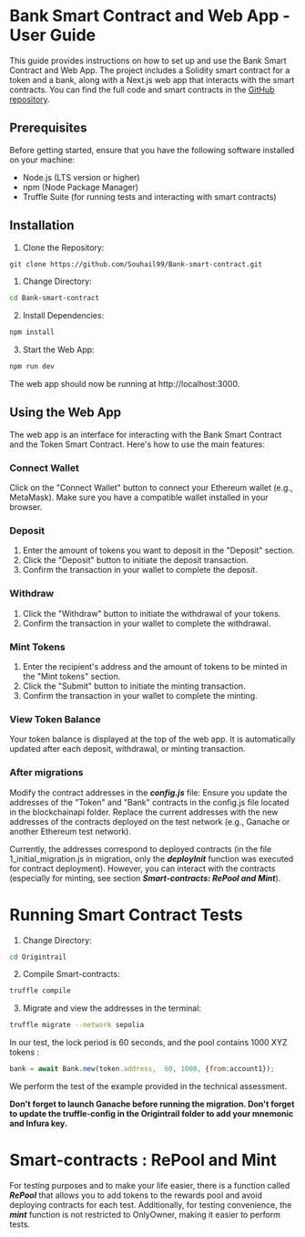 # Bank Smart Contract and Web App - User Guide

This guide provides instructions on how to set up and use the Bank Smart Contract and Web App. The project includes a Solidity smart contract for a token and a bank, along with a Next.js web app that interacts with the smart contracts. You can find the full code and smart contracts in the [GitHub repository](https://github.com/Souhail99/Bank-smart-contract).

## Prerequisites
Before getting started, ensure that you have the following software installed on your machine:

- Node.js (LTS version or higher)
- npm (Node Package Manager)
- Truffle Suite (for running tests and interacting with smart contracts)

## Installation
1. Clone the Repository:
```bash
git clone https://github.com/Souhail99/Bank-smart-contract.git
```
1. Change Directory:
```bash
cd Bank-smart-contract
```
2. Install Dependencies:
```bash
npm install
```

3. Start the Web App:
```bash
npm run dev
```
The web app should now be running at http://localhost:3000.

## Using the Web App

The web app is an interface for interacting with the Bank Smart Contract and the Token Smart Contract. Here's how to use the main features:

### Connect Wallet

Click on the "Connect Wallet" button to connect your Ethereum wallet (e.g., MetaMask). Make sure you have a compatible wallet installed in your browser.

### Deposit

1. Enter the amount of tokens you want to deposit in the "Deposit" section.
2. Click the "Deposit" button to initiate the deposit transaction.
3. Confirm the transaction in your wallet to complete the deposit.

### Withdraw

1. Click the "Withdraw" button to initiate the withdrawal of your tokens.
2. Confirm the transaction in your wallet to complete the withdrawal.

### Mint Tokens

1. Enter the recipient's address and the amount of tokens to be minted in the "Mint tokens" section.
2. Click the "Submit" button to initiate the minting transaction.
3. Confirm the transaction in your wallet to complete the minting.

### View Token Balance

Your token balance is displayed at the top of the web app.
It is automatically updated after each deposit, withdrawal, or minting transaction.

### After migrations

Modify the contract addresses in the ***config.js*** file:
Ensure you update the addresses of the "Token" and "Bank" contracts in the config.js file located in the blockchainapi folder. Replace the current addresses with the new addresses of the contracts deployed on the test network (e.g., Ganache or another Ethereum test network).

Currently, the addresses correspond to deployed contracts (in the file 1_initial_migration.js in migration, only the ***deployInit*** function was executed for contract deployment). However, you can interact with the contracts (especially for minting, see section ***Smart-contracts: RePool and Mint***).


# Running Smart Contract Tests

1. Change Directory:
```bash
cd Origintrail
```
2. Compile Smart-contracts:
```bash
truffle compile
```
3. Migrate and view the addresses in the terminal:
```bash
truffle migrate --network sepolia
```
In our test, the lock period is 60 seconds, and the pool contains 1000 XYZ tokens :
```javascript
bank = await Bank.new(token.address,  60, 1000, {from:account1});
```
We perform the test of the example provided in the technical assessment.

**Don't forget to launch Ganache before running the migration. Don't forget to update the truffle-config in the Origintrail folder to add your mnemonic and Infura key.**

# Smart-contracts : RePool and Mint

For testing purposes and to make your life easier, there is a function called ***RePool*** that allows you to add tokens to the rewards pool and avoid deploying contracts for each test. Additionally, for testing convenience, the ***mint*** function is not restricted to OnlyOwner, making it easier to perform tests.
